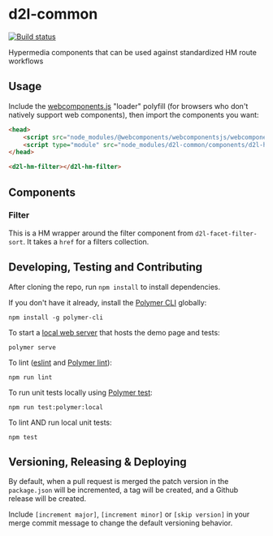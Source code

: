 # d2l-common
[![Build status][ci-image]][ci-url]

Hypermedia components that can be used against standardized HM route workflows

## Usage

Include the [webcomponents.js](http://webcomponents.org/polyfills/) "loader" polyfill (for browsers who don't natively support web components), then import the components you want:

```html
<head>
	<script src="node_modules/@webcomponents/webcomponentsjs/webcomponents-loader.js"></script>
	<script type="module" src="node_modules/d2l-common/components/d2l-hm-filter/d2l-hm-filter.js"></script>
</head>
```

```html
<d2l-hm-filter></d2l-hm-filter>
```

## Components

### Filter

This is a HM wrapper around the filter component from `d2l-facet-filter-sort`.  It takes a `href` for a filters collection.

## Developing, Testing and Contributing

After cloning the repo, run `npm install` to install dependencies.

If you don't have it already, install the [Polymer CLI](https://www.polymer-project.org/3.0/docs/tools/polymer-cli) globally:

```shell
npm install -g polymer-cli
```

To start a [local web server](https://www.polymer-project.org/3.0/docs/tools/polymer-cli-commands#serve) that hosts the demo page and tests:

```shell
polymer serve
```

To lint ([eslint](http://eslint.org/) and [Polymer lint](https://www.polymer-project.org/3.0/docs/tools/polymer-cli-commands#lint)):

```shell
npm run lint
```

To run unit tests locally using [Polymer test](https://www.polymer-project.org/3.0/docs/tools/polymer-cli-commands#tests):

```shell
npm run test:polymer:local
```

To lint AND run local unit tests:

```shell
npm test
```

## Versioning, Releasing & Deploying

By default, when a pull request is merged the patch version in the `package.json` will be incremented, a tag will be created, and a Github release will be created.

Include `[increment major]`, `[increment minor]` or `[skip version]` in your merge commit message to change the default versioning behavior.

[ci-url]: https://travis-ci.com/BrightspaceHypermediaComponents/common
[ci-image]: https://travis-ci.com/BrightspaceHypermediaComponents/common.svg?branch=master

